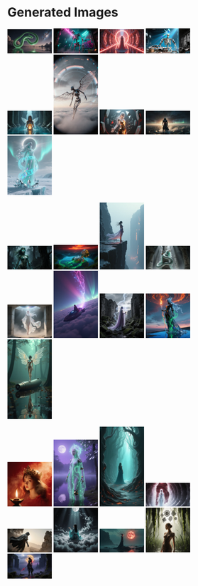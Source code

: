 # Generated Images



<img src="2025_11_01_01.webp" width="100"/> <img src="2025_11_01_02.webp" width="100"/> <img src="2025_11_01_03.webp" width="100"/> <img src="2025_11_01_04.webp" width="100"/> <img src="2025_11_01_05.webp" width="100"/> <img src="2025_11_01_06.webp" width="100"/> <img src="2025_11_01_07.webp" width="100"/> <img src="2025_11_01_08.webp" width="100"/> <img src="2025_11_01_09.webp" width="100"/>

<img src="2025_11_01_10.webp" width="100"/> <img src="2025_11_01_11.webp" width="100"/> <img src="2025_11_01_12.webp" width="100"/> <img src="2025_11_01_13.webp" width="100"/> <img src="2025_11_01_14.webp" width="100"/> <img src="2025_11_01_15.webp" width="100"/> <img src="2025_11_01_16.webp" width="100"/> <img src="2025_11_01_17.webp" width="100"/> <img src="2025_11_01_18.webp" width="100"/>

<img src="2025_11_01_19.webp" width="100"/> <img src="2025_11_01_20.webp" width="100"/> <img src="2025_11_01_21.webp" width="100"/> <img src="2025_11_01_22.webp" width="100"/> <img src="2025_11_01_23.webp" width="100"/> <img src="2025_11_01_24.webp" width="100"/> <img src="2025_11_01_25.webp" width="100"/> <img src="2025_11_01_26.webp" width="100"/> <img src="2025_11_01_27.webp" width="100"/>